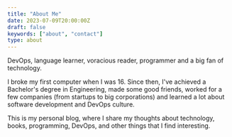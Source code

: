 ```yaml
---
title: "About Me"
date: 2023-07-09T20:00:00Z
draft: false
keywords: ["about", "contact"]
type: about
---
```


DevOps, language learner, voracious reader, programmer and a big fan of technology.

I broke my first computer when I was 16. Since then, I've achieved a Bachelor's degree in Engineering, made some good friends, worked for a few companies (from startups to big corporations) and learned a lot about software development and DevOps culture.

This is my personal blog, where I share my thoughts about technology, books, programming, DevOps, and other things that I find interesting.